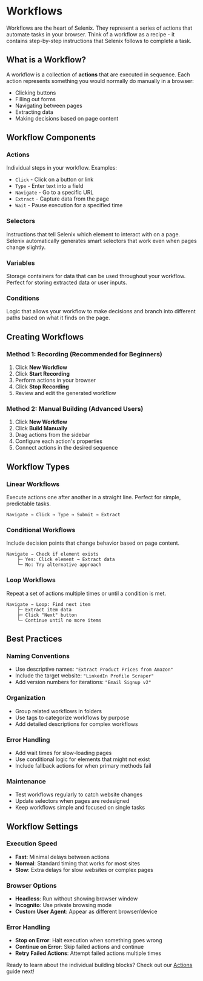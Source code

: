 # Workflows

Workflows are the heart of Selenix. They represent a series of actions that automate tasks in your browser. Think of a workflow as a recipe - it contains step-by-step instructions that Selenix follows to complete a task.

## What is a Workflow?

A workflow is a collection of **actions** that are executed in sequence. Each action represents something you would normally do manually in a browser:

- Clicking buttons
- Filling out forms  
- Navigating between pages
- Extracting data
- Making decisions based on page content

## Workflow Components

### Actions
Individual steps in your workflow. Examples:
- `Click` - Click on a button or link
- `Type` - Enter text into a field
- `Navigate` - Go to a specific URL
- `Extract` - Capture data from the page
- `Wait` - Pause execution for a specified time

### Selectors
Instructions that tell Selenix which element to interact with on a page. Selenix automatically generates smart selectors that work even when pages change slightly.

### Variables
Storage containers for data that can be used throughout your workflow. Perfect for storing extracted data or user inputs.

### Conditions
Logic that allows your workflow to make decisions and branch into different paths based on what it finds on the page.

## Creating Workflows

### Method 1: Recording (Recommended for Beginners)

1. Click **New Workflow**
2. Click **Start Recording**
3. Perform actions in your browser
4. Click **Stop Recording**
5. Review and edit the generated workflow

### Method 2: Manual Building (Advanced Users)

1. Click **New Workflow**
2. Click **Build Manually**
3. Drag actions from the sidebar
4. Configure each action's properties
5. Connect actions in the desired sequence

## Workflow Types

### Linear Workflows
Execute actions one after another in a straight line. Perfect for simple, predictable tasks.

```
Navigate → Click → Type → Submit → Extract
```

### Conditional Workflows  
Include decision points that change behavior based on page content.

```
Navigate → Check if element exists
    ├─ Yes: Click element → Extract data
    └─ No: Try alternative approach
```

### Loop Workflows
Repeat a set of actions multiple times or until a condition is met.

```
Navigate → Loop: Find next item
    ├─ Extract item data
    ├─ Click "Next" button  
    └─ Continue until no more items
```

## Best Practices

### Naming Conventions
- Use descriptive names: `"Extract Product Prices from Amazon"`
- Include the target website: `"LinkedIn Profile Scraper"`
- Add version numbers for iterations: `"Email Signup v2"`

### Organization
- Group related workflows in folders
- Use tags to categorize workflows by purpose
- Add detailed descriptions for complex workflows

### Error Handling
- Add wait times for slow-loading pages
- Use conditional logic for elements that might not exist
- Include fallback actions for when primary methods fail

### Maintenance
- Test workflows regularly to catch website changes
- Update selectors when pages are redesigned  
- Keep workflows simple and focused on single tasks

## Workflow Settings

### Execution Speed
- **Fast**: Minimal delays between actions
- **Normal**: Standard timing that works for most sites
- **Slow**: Extra delays for slow websites or complex pages

### Browser Options
- **Headless**: Run without showing browser window
- **Incognito**: Use private browsing mode
- **Custom User Agent**: Appear as different browser/device

### Error Handling
- **Stop on Error**: Halt execution when something goes wrong
- **Continue on Error**: Skip failed actions and continue
- **Retry Failed Actions**: Attempt failed actions multiple times

Ready to learn about the individual building blocks? Check out our [Actions](#actions) guide next!
